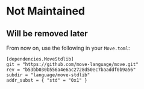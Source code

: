 # Not Maintained
## Will be removed later

From now on, use the following in your `Move.toml`:
```
[dependencies.MoveStdlib]
git = "https://github.com/move-language/move.git"
rev = "b53bb030b556a4e6ac2728d50ec7baaddf0b9a56"
subdir = "language/move-stdlib"
addr_subst = { "std" = "0x1" }
```
